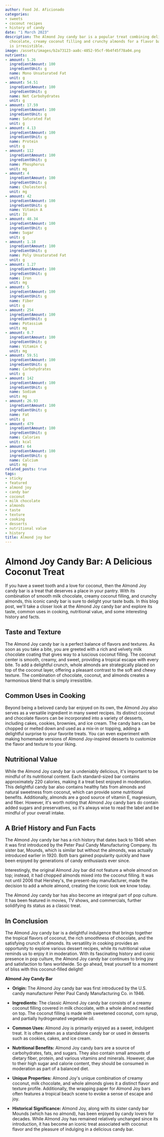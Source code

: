 ```yaml
---
author: Food Jd. Aficionado
categories:
- sweets
- coconut recipes
- history of candy
date: "1 March 2023"
description: The Almond Joy candy bar is a popular treat combining delicious milk
  chocolate, creamy coconut filling and crunchy almonds for a flavor balance that
  is irresistible.
image: /assets/images/b2a73123-aa8c-4852-95cf-9b4f45f78a04.png
nutrients:
- amount: 5.26
  ingredientAmount: 100
  ingredientUnit: g
  name: Mono Unsaturated Fat
  unit: g
- amount: 54.51
  ingredientAmount: 100
  ingredientUnit: g
  name: Net Carbohydrates
  unit: g
- amount: 17.59
  ingredientAmount: 100
  ingredientUnit: g
  name: Saturated Fat
  unit: g
- amount: 4.13
  ingredientAmount: 100
  ingredientUnit: g
  name: Protein
  unit: g
- amount: 112
  ingredientAmount: 100
  ingredientUnit: g
  name: Phosphorus
  unit: mg
- amount: 4
  ingredientAmount: 100
  ingredientUnit: g
  name: Cholesterol
  unit: mg
- amount: 42
  ingredientAmount: 100
  ingredientUnit: g
  name: Vitamin A
  unit: IU
- amount: 48.34
  ingredientAmount: 100
  ingredientUnit: g
  name: Sugar
  unit: g
- amount: 1.18
  ingredientAmount: 100
  ingredientUnit: g
  name: Poly Unsaturated Fat
  unit: g
- amount: 1.27
  ingredientAmount: 100
  ingredientUnit: g
  name: Iron
  unit: mg
- amount: 5
  ingredientAmount: 100
  ingredientUnit: g
  name: Fiber
  unit: g
- amount: 254
  ingredientAmount: 100
  ingredientUnit: g
  name: Potassium
  unit: mg
- amount: 0.7
  ingredientAmount: 100
  ingredientUnit: g
  name: Vitamin C
  unit: mg
- amount: 59.51
  ingredientAmount: 100
  ingredientUnit: g
  name: Carbohydrates
  unit: g
- amount: 142
  ingredientAmount: 100
  ingredientUnit: g
  name: Sodium
  unit: mg
- amount: 26.93
  ingredientAmount: 100
  ingredientUnit: g
  name: Fat
  unit: g
- amount: 479
  ingredientAmount: 100
  ingredientUnit: g
  name: Calories
  unit: kcal
- amount: 64
  ingredientAmount: 100
  ingredientUnit: g
  name: Calcium
  unit: mg
related_posts: true
tags:
- sticky
- featured
- almond joy
- candy bar
- coconut
- milk chocolate
- almonds
- taste
- texture
- cooking
- desserts
- nutritional value
- history
title: Almond joy bar
---
```

# Almond Joy Candy Bar: A Delicious Coconut Treat



If you have a sweet tooth and a love for coconut, then the Almond Joy candy bar is a treat that deserves a place in your pantry. With its combination of smooth milk chocolate, creamy coconut filling, and crunchy almonds, this iconic candy bar is sure to delight your taste buds. In this blog post, we'll take a closer look at the Almond Joy candy bar and explore its taste, common uses in cooking, nutritional value, and some interesting history and facts.

## Taste and Texture

The Almond Joy candy bar is a perfect balance of flavors and textures. As soon as you take a bite, you are greeted with a rich and velvety milk chocolate coating that gives way to a luscious coconut filling. The coconut center is smooth, creamy, and sweet, providing a tropical escape with every bite. To add a delightful crunch, whole almonds are strategically placed on top of the coconut layer, offering a pleasant contrast to the soft and chewy texture. The combination of chocolate, coconut, and almonds creates a harmonious blend that is simply irresistible.

## Common Uses in Cooking

Beyond being a beloved candy bar enjoyed on its own, the Almond Joy also serves as a versatile ingredient in many sweet recipes. Its distinct coconut and chocolate flavors can be incorporated into a variety of desserts, including cakes, cookies, brownies, and ice cream. The candy bars can be chopped or melted down and used as a mix-in or topping, adding a delightful surprise to your favorite treats. You can even experiment with making homemade versions of Almond Joy-inspired desserts to customize the flavor and texture to your liking.

## Nutritional Value

While the Almond Joy candy bar is undeniably delicious, it's important to be mindful of its nutritional content. Each standard-sized bar contains approximately 220 calories, making it a treat best enjoyed in moderation. This delightful candy bar also contains healthy fats from almonds and natural sweetness from coconut, which can provide some nutritional benefits. Additionally, almonds are a good source of vitamin E, magnesium, and fiber. However, it's worth noting that Almond Joy candy bars do contain added sugars and preservatives, so it's always wise to read the label and be mindful of your overall intake.

## A Brief History and Fun Facts

The Almond Joy candy bar has a rich history that dates back to 1946 when it was first introduced by the Peter Paul Candy Manufacturing Company. Its sister bar, Mounds, which is similar but without the almonds, was actually introduced earlier in 1920. Both bars gained popularity quickly and have been enjoyed by generations of candy enthusiasts ever since.

Interestingly, the original Almond Joy bar did not feature a whole almond on top; instead, it had chopped almonds mixed into the coconut filling. It was not until 2006 that Hershey's, the present-day manufacturer, made the decision to add a whole almond, creating the iconic look we know today.

The Almond Joy candy bar has also become an integral part of pop culture. It has been featured in movies, TV shows, and commercials, further solidifying its status as a classic treat.

## In Conclusion

The Almond Joy candy bar is a delightful indulgence that brings together the tropical flavors of coconut, the rich smoothness of chocolate, and the satisfying crunch of almonds. Its versatility in cooking provides an opportunity to explore various dessert recipes, while its nutritional value reminds us to enjoy it in moderation. With its fascinating history and iconic presence in pop culture, the Almond Joy candy bar continues to bring joy and satisfaction to fans worldwide. So go ahead, treat yourself to a moment of bliss with this coconut-filled delight!

**Almond Joy Candy Bar**

- **Origin:** The Almond Joy candy bar was first introduced by the U.S. candy manufacturer Peter Paul Candy Manufacturing Co. in 1946.

- **Ingredients:** The classic Almond Joy candy bar consists of a creamy coconut filling covered in milk chocolate, with a whole almond nestled on top. The coconut filling is made with sweetened coconut, corn syrup, and partially hydrogenated vegetable oil.

- **Common Uses:** Almond Joy is primarily enjoyed as a sweet, indulgent treat. It is often eaten as a standalone candy bar or used in desserts such as cookies, cakes, and ice cream.

- **Nutritional Benefits:** Almond Joy candy bars are a source of carbohydrates, fats, and sugars. They also contain small amounts of dietary fiber, protein, and various vitamins and minerals. However, due to their high sugar and calorie content, they should be consumed in moderation as part of a balanced diet.

- **Unique Properties:** Almond Joy's unique combination of creamy coconut, milk chocolate, and whole almonds gives it a distinct flavor and texture profile. Additionally, the wrapping paper for Almond Joy bars often features a tropical beach scene to evoke a sense of escape and joy.

- **Historical Significance:** Almond Joy, along with its sister candy bar Mounds (which has no almond), has been enjoyed by candy lovers for decades. While Almond Joy has remained relatively unchanged since its introduction, it has become an iconic treat associated with coconut flavor and the pleasure of indulging in a delicious candy bar.
